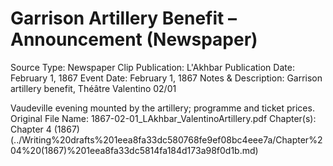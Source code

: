 # Garrison Artillery Benefit – Announcement (Newspaper)

Source Type: Newspaper Clip
Publication: L'Akhbar
Publication Date: February 1, 1867
Event Date: February 1, 1867
Notes & Description: Garrison artillery benefit, Théâtre Valentino 02/01

Vaudeville evening mounted by the artillery; programme and ticket prices.
Original File Name: 1867-02-01_LAkhbar_ValentinoArtillery.pdf
Chapter(s): Chapter 4 (1867) (../Writing%20drafts%201eea8fa33dc580768fe9ef08bc4eee7a/Chapter%204%20(1867)%201eea8fa33dc5814fa184d173a98f0d1b.md)
